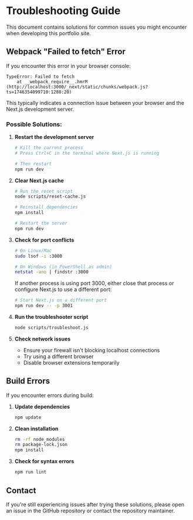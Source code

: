 # Troubleshooting Guide

This document contains solutions for common issues you might encounter when developing this portfolio site.

## Webpack "Failed to fetch" Error

If you encounter this error in your browser console:

```
TypeError: Failed to fetch
    at __webpack_require__.hmrM (http://localhost:3000/_next/static/chunks/webpack.js?ts=1746354099710:1280:20)
```

This typically indicates a connection issue between your browser and the Next.js development server.

### Possible Solutions:

1. **Restart the development server**
   ```bash
   # Kill the current process
   # Press Ctrl+C in the terminal where Next.js is running
   
   # Then restart
   npm run dev
   ```

2. **Clear Next.js cache**
   ```bash
   # Run the reset script
   node scripts/reset-cache.js
   
   # Reinstall dependencies
   npm install
   
   # Restart the server
   npm run dev
   ```

3. **Check for port conflicts**
   ```bash
   # On Linux/Mac
   sudo lsof -i :3000
   
   # On Windows (in PowerShell as admin)
   netstat -ano | findstr :3000
   ```
   
   If another process is using port 3000, either close that process or configure Next.js to use a different port:
   ```bash
   # Start Next.js on a different port
   npm run dev -- -p 3001
   ```

4. **Run the troubleshooter script**
   ```bash
   node scripts/troubleshoot.js
   ```

5. **Check network issues**
   - Ensure your firewall isn't blocking localhost connections
   - Try using a different browser
   - Disable browser extensions temporarily

## Build Errors

If you encounter errors during build:

1. **Update dependencies**
   ```bash
   npm update
   ```

2. **Clean installation**
   ```bash
   rm -rf node_modules
   rm package-lock.json
   npm install
   ```

3. **Check for syntax errors**
   ```bash
   npm run lint
   ```

## Contact

If you're still experiencing issues after trying these solutions, please open an issue in the GitHub repository or contact the repository maintainer.
